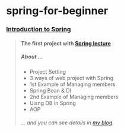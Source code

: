 # spring-for-beginner
### [Introduction to Spring](https://github.com/sleesm/spring-for-beginner/tree/main/introdunction-to-spring)
> #### The first project with [Spring lecture](https://www.inflearn.com/course/%EC%8A%A4%ED%94%84%EB%A7%81-%EC%9E%85%EB%AC%B8-%EC%8A%A4%ED%94%84%EB%A7%81%EB%B6%80%ED%8A%B8/dashboard)
> ##### About ...
> + Project Setting
> + 3 ways of web project with Spring
> + 1st Example of Managing members
> + Spring Bean & DI
> + 2nd Example of Managing members
> + Uisng DB in Spring
> + AOP
> ###### ... and you can see details in [my blog](https://sleecode.tistory.com/category/%EC%8A%A4%ED%84%B0%EB%94%94/%EC%8A%A4%ED%94%84%EB%A7%81)
